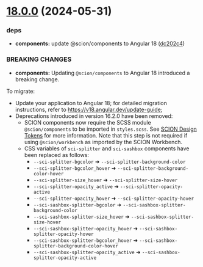 # [18.0.0](https://github.com/SchweizerischeBundesbahnen/scion-toolkit/compare/components-17.0.0...components-18.0.0) (2024-05-31)


### deps

* **components:** update @scion/components to Angular 18 ([dc202c4](https://github.com/SchweizerischeBundesbahnen/scion-toolkit/commit/dc202c44d6657fcad254946b4574bf9df7769950))


### BREAKING CHANGES

* **components:** Updating `@scion/components` to Angular 18 introduced a breaking change.

To migrate:
- Update your application to Angular 18; for detailed migration instructions, refer to https://v18.angular.dev/update-guide;
- Deprecations introduced in version 16.2.0 have been removed:
  - SCION components now require the SCSS module `@scion/components` to be imported in `styles.scss`. See [SCION Design Tokens](https://github.com/SchweizerischeBundesbahnen/scion-toolkit/blob/master/docs/site/scion-design-tokens.md) for more information. Note that this step is not required if using `@scion/workbench` as imported by the SCION Workbench.
  - CSS variables of `sci-splitter` and `sci-sashbox` components have been replaced as follows:
    - `--sci-splitter-bgcolor` ➜ `--sci-splitter-background-color`
    - `--sci-splitter-bgcolor_hover` ➜ `--sci-splitter-background-color-hover`
    - `--sci-splitter-size_hover` ➜ `--sci-splitter-size-hover`
    - `--sci-splitter-opacity_active` ➜ `--sci-splitter-opacity-active`
    - `--sci-splitter-opacity_hover` ➜ `--sci-splitter-opacity-hover`
    - `--sci-sashbox-splitter-bgcolor` ➜ `--sci-sashbox-splitter-background-color`
    - `--sci-sashbox-splitter-size_hover` ➜ `--sci-sashbox-splitter-size-hover`
    - `--sci-sashbox-splitter-opacity_hover` ➜ `--sci-sashbox-splitter-opacity-hover`
    - `--sci-sashbox-splitter-bgcolor_hover` ➜ `--sci-sashbox-splitter-background-color-hover`
    - `--sci-sashbox-splitter-opacity_active` ➜ `--sci-sashbox-splitter-opacity-active`



